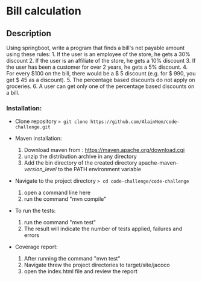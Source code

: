 # Bill calculation

## Description

Using springboot, write a program that finds a bill's net payable amount using these rules:
    1. If the user is an employee of the store, he gets a 30% discount
    2. If the user is an affiliate of the store, he gets a 10% discount
    3. If the user has been a customer for over 2 years, he gets a 5% discount.
    4. For every $100 on the bill, there would be a $ 5 discount (e.g. for $ 990, you get $ 45
    as a discount).
    5. The percentage based discounts do not apply on groceries.
    6. A user can get only one of the percentage based discounts on a bill.

### Installation:

* Clone repository
`> git clone https://github.com/AlainNem/code-challenge.git`

* Maven installation:
    1. Download maven from : https://maven.apache.org/download.cgi
    2. unzip the distribution archive in any directory
    3. Add the bin directory of the created directory apache-maven-*version_level* to the PATH environment variable

* Navigate to the  project directory
`> cd code-challenge/code-challenge`
    1. open a command line here
    2. run the command "mvn compile"
  
* To run the tests:
    1. run the command "mvn test" 
    2. The result will indicate the number of tests applied, failures and errors
  
* Coverage report:
    1. After running the command "mvn test"
    2. Navigate threw the project directories to target/site/jacoco
    3. open the index.html file and review the report
  
  

